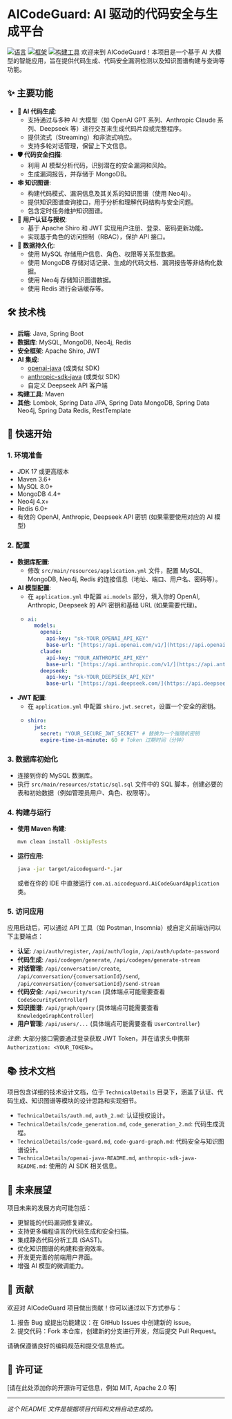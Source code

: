 # AICodeGuard: AI 驱动的代码安全与生成平台

[![语言](https://img.shields.io/badge/language-Java-orange.svg)](https://www.java.com)
[![框架](https://img.shields.io/badge/framework-Spring%20Boot-brightgreen.svg)](https://spring.io/projects/spring-boot)
[![构建工具](https://img.shields.io/badge/build-Maven-red.svg)](https://maven.apache.org/)
欢迎来到 AICodeGuard！本项目是一个基于 AI 大模型的智能应用，旨在提供代码生成、代码安全漏洞检测以及知识图谱构建与查询等功能。

## ✨ 主要功能

* **🤖 AI 代码生成**:
    * 支持通过与多种 AI 大模型（如 OpenAI GPT 系列、Anthropic Claude 系列、Deepseek 等）进行交互来生成代码片段或完整程序。
    * 提供流式（Streaming）和非流式响应。
    * 支持多轮对话管理，保留上下文信息。
* **🛡️ 代码安全扫描**:
    * 利用 AI 模型分析代码，识别潜在的安全漏洞和风险。
    * 生成漏洞报告，并存储于 MongoDB。
* **🕸️ 知识图谱**:
    * 构建代码模式、漏洞信息及其关系的知识图谱（使用 Neo4j）。
    * 提供知识图谱查询接口，用于分析和理解代码结构与安全问题。
    * 包含定时任务维护知识图谱。
* **👤 用户认证与授权**:
    * 基于 Apache Shiro 和 JWT 实现用户注册、登录、密码更新功能。
    * 实现基于角色的访问控制（RBAC），保护 API 接口。
* **💾 数据持久化**:
    * 使用 MySQL 存储用户信息、角色、权限等关系型数据。
    * 使用 MongoDB 存储对话记录、生成的代码文档、漏洞报告等非结构化数据。
    * 使用 Neo4j 存储知识图谱数据。
    * 使用 Redis 进行会话缓存等。

## 🛠️ 技术栈

* **后端**: Java, Spring Boot
* **数据库**: MySQL, MongoDB, Neo4j, Redis
* **安全框架**: Apache Shiro, JWT
* **AI 集成**:
    * [openai-java](https://github.com/TheoKanning/openai-java) (或类似 SDK)
    * [anthropic-sdk-java](https://github.com/anthropic-ai/anthropic-sdk-java) (或类似 SDK)
    * 自定义 Deepseek API 客户端
* **构建工具**: Maven
* **其他**: Lombok, Spring Data JPA, Spring Data MongoDB, Spring Data Neo4j, Spring Data Redis, RestTemplate

## 🚀 快速开始

### 1. 环境准备

* JDK 17 或更高版本
* Maven 3.6+
* MySQL 8.0+
* MongoDB 4.4+
* Neo4j 4.x+
* Redis 6.0+
* 有效的 OpenAI, Anthropic, Deepseek API 密钥 (如果需要使用对应的 AI 模型)

### 2. 配置

* **数据库配置**:
    * 修改 `src/main/resources/application.yml` 文件，配置 MySQL, MongoDB, Neo4j, Redis 的连接信息（地址、端口、用户名、密码等）。
* **AI 模型配置**:
    * 在 `application.yml` 中配置 `ai.models` 部分，填入你的 OpenAI, Anthropic, Deepseek 的 API 密钥和基础 URL (如果需要代理)。
    * ```yaml
      ai:
        models:
          openai:
            api-key: "sk-YOUR_OPENAI_API_KEY"
            base-url: "[https://api.openai.com/v1/](https://api.openai.com/v1/)" # 或者你的代理地址
          claude:
            api-key: "YOUR_ANTHROPIC_API_KEY"
            base-url: "[https://api.anthropic.com/v1/](https://api.anthropic.com/v1/)" # 或者你的代理地址
          deepseek:
            api-key: "sk-YOUR_DEEPSEEK_API_KEY"
            base-url: "[https://api.deepseek.com/](https://api.deepseek.com/)" # 或者你的代理地址
      ```
* **JWT 配置**:
    * 在 `application.yml` 中配置 `shiro.jwt.secret`，设置一个安全的密钥。
    * ```yaml
      shiro:
        jwt:
          secret: "YOUR_SECURE_JWT_SECRET" # 替换为一个强随机密钥
          expire-time-in-minute: 60 # Token 过期时间（分钟）
      ```

### 3. 数据库初始化

* 连接到你的 MySQL 数据库。
* 执行 `src/main/resources/static/sql.sql` 文件中的 SQL 脚本，创建必要的表和初始数据（例如管理员用户、角色、权限等）。

### 4. 构建与运行

* **使用 Maven 构建**:
    ```bash
    mvn clean install -DskipTests
    ```
* **运行应用**:
    ```bash
    java -jar target/aicodeguard-*.jar
    ```
    或者在你的 IDE 中直接运行 `com.ai.aicodeguard.AiCodeGuardApplication` 类。

### 5. 访问应用

应用启动后，可以通过 API 工具（如 Postman, Insomnia）或自定义前端访问以下主要端点：

* **认证**: `/api/auth/register`, `/api/auth/login`, `/api/auth/update-password`
* **代码生成**: `/api/codegen/generate`, `/api/codegen/generate-stream`
* **对话管理**: `/api/conversation/create`, `/api/conversation/{conversationId}/send`, `/api/conversation/{conversationId}/send-stream`
* **代码安全**: `/api/security/scan` (具体端点可能需要查看 `CodeSecurityController`)
* **知识图谱**: `/api/graph/query` (具体端点可能需要查看 `KnowledgeGraphController`)
* **用户管理**: `/api/users/...` (具体端点可能需要查看 `UserController`)

*注意*: 大部分接口需要通过登录获取 JWT Token，并在请求头中携带 `Authorization: <YOUR_TOKEN>`。

## 📚 技术文档

项目包含详细的技术设计文档，位于 `TechnicalDetails` 目录下，涵盖了认证、代码生成、知识图谱等模块的设计思路和实现细节。

* `TechnicalDetails/auth.md`, `auth_2.md`: 认证授权设计。
* `TechnicalDetails/code_generation.md`, `code_generation_2.md`: 代码生成流程。
* `TechnicalDetails/code-guard.md`, `code-guard-graph.md`: 代码安全与知识图谱设计。
* `TechnicalDetails/openai-java-README.md`, `anthropic-sdk-java-README.md`: 使用的 AI SDK 相关信息。

## 🔭 未来展望

项目未来的发展方向可能包括：

* 更智能的代码漏洞修复建议。
* 支持更多编程语言的代码生成和安全扫描。
* 集成静态代码分析工具 (SAST)。
* 优化知识图谱的构建和查询效率。
* 开发更完善的前端用户界面。
* 增强 AI 模型的微调能力。

## 🙌 贡献

欢迎对 AICodeGuard 项目做出贡献！你可以通过以下方式参与：

1.  报告 Bug 或提出功能建议：在 GitHub Issues 中创建新的 issue。
2.  提交代码：Fork 本仓库，创建新的分支进行开发，然后提交 Pull Request。

请确保遵循良好的编码规范和提交信息格式。

## 📄 许可证

[请在此处添加你的开源许可证信息，例如 MIT, Apache 2.0 等]

---

*这个 README 文件是根据项目代码和文档自动生成的。*

